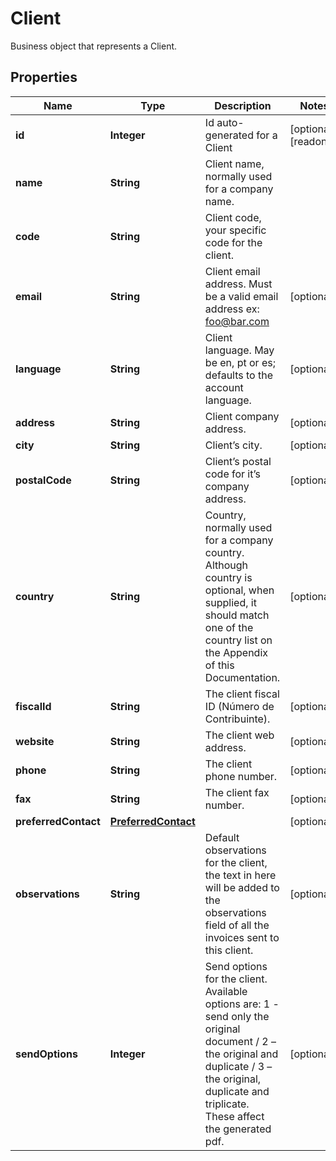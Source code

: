 

# Client

Business object that represents a Client.
## Properties

Name | Type | Description | Notes
------------ | ------------- | ------------- | -------------
**id** | **Integer** | Id auto-generated for a Client |  [optional] [readonly]
**name** | **String** | Client name, normally used for a company name. | 
**code** | **String** | Client code, your specific code for the client. | 
**email** | **String** | Client email address. Must be a valid email address ex: foo@bar.com |  [optional]
**language** | **String** | Client language. May be en, pt or es; defaults to the account language. |  [optional]
**address** | **String** | Client company address. |  [optional]
**city** | **String** | Client’s city. |  [optional]
**postalCode** | **String** | Client’s postal code for it’s company address. |  [optional]
**country** | **String** | Country, normally used for a company country. Although country is optional, when supplied, it should match one of the country list on the Appendix of this Documentation. |  [optional]
**fiscalId** | **String** | The client fiscal ID (Número de Contribuinte). |  [optional]
**website** | **String** | The client web address. |  [optional]
**phone** | **String** | The client phone number. |  [optional]
**fax** | **String** | The client fax number. |  [optional]
**preferredContact** | [**PreferredContact**](PreferredContact.md) |  |  [optional]
**observations** | **String** | Default observations for the client, the text in here will be added to the observations field of all the invoices sent to this client. |  [optional]
**sendOptions** | **Integer** | Send options for the client. Available options are: 1 - send only the original document / 2 – the original and duplicate / 3 – the original, duplicate and triplicate. These affect the generated pdf. |  [optional]



